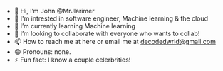 - 👋 Hi, I’m John @MrJlarimer 
- 👀 I'm intrested in software engineer, Machine learning & the cloud 
- 🌱 I’m currently learning Machine learning 
- 💞️ I’m looking to collaborate with everyone who wants to collab! 
- 📫 How to reach me at here or email me at decodedwrld@gmail.com
- 😄 Pronouns: none. 
- ⚡ Fun fact: I know a couple celerbrities! 

<!---
MrJlarimer/MrJlarimer is a ✨ special ✨ repository because its `README.md` (this file) appears on your GitHub profile.
You can click the Preview link to take a look at your changes.
--->
